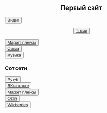 <html>
<head>
<title>Villega</title>
</head>
<body>
<body background="сайт/img/img1.akspic.ru-zoloto-zheltyj-sinij_cvet-utro-lazur-2560x1440.jpg">
  
<h2><center>Первый сайт</center></h2>

<button><a href="первый сайт">Видео</a></button>
<center><button color:grean ><a href="2слайд">О мне</a></button></center>
<br>
<button><a href="Маркет плейсы">Маркет плейсы</a></button>
<br>
<button><a href="3 страница">Сигма</a></button>
<br>
 <button ><a href="музыка">музыка</a></button>
<br>
<h3><right>Сот сети</right></h3>
<right><button><a href='https://rutube.ru/'>Рутуб</a></button></right>
<br>
<button><a href='https://vk.com/feed'>ВКконтакте</a></button>
<br>
<button><a href="Маркет плейс">Маркет плейсы</a></button>
<br>
<button><a href="https://www.ozon.ru/">Ozon</a></button>
<br>
<button><a href="https://www.wildberries.ru/brands/d-and-f-471210">Wildberries</a></button>
